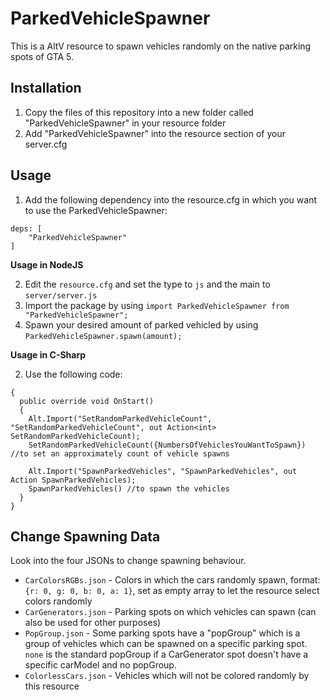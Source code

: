# ParkedVehicleSpawner

This is a AltV resource to spawn vehicles randomly on the native parking spots of GTA 5.

## Installation

1. Copy the files of this repository into a new folder called "ParkedVehicleSpawner" in your resource folder
2. Add "ParkedVehicleSpawner" into the resource section of your server.cfg

## <a name="usage"></a> Usage

1. Add the following dependency into the resource.cfg in which you want to use the ParkedVehicleSpawner:

```
deps: [
	"ParkedVehicleSpawner"
]
```

**Usage in NodeJS**

2. Edit the `resource.cfg` and set the type to `js` and the main to `server/server.js`
3. Import the package by using `import ParkedVehicleSpawner from "ParkedVehicleSpawner";`
4. Spawn your desired amount of parked vehicled by using `ParkedVehicleSpawner.spawn(amount);`

**Usage in C-Sharp**

2. Use the following code:

```public class SampleResource : AsyncResource
{
  public override void OnStart()
  {
    Alt.Import("SetRandomParkedVehicleCount", "SetRandomParkedVehicleCount", out Action<int> SetRandomParkedVehicleCount);
    SetRandomParkedVehicleCount({NumbersOfVehiclesYouWantToSpawn}) //to set an approximately count of vehicle spawns

    Alt.Import("SpawnParkedVehicles", "SpawnParkedVehicles", out Action SpawnParkedVehicles);
    SpawnParkedVehicles() //to spawn the vehicles
  }
}
```

## Change Spawning Data

Look into the four JSONs to change spawning behaviour.

-   `CarColorsRGBs.json` - Colors in which the cars randomly spawn, format: `{r: 0, g: 0, b: 0, a: 1}`, set as empty array to let the resource select colors randomly
-   `CarGenerators.json` - Parking spots on which vehicles can spawn (can also be used for other purposes)
-   `PopGroup.json` - Some parking spots have a "popGroup" which is a group of vehicles which can be spawned on a specific parking spot. `none` is the standard popGroup if a CarGenerator spot doesn't have a specific carModel and no popGroup.
-   `ColorlessCars.json` - Vehicles which will not be colored randomly by this resource
